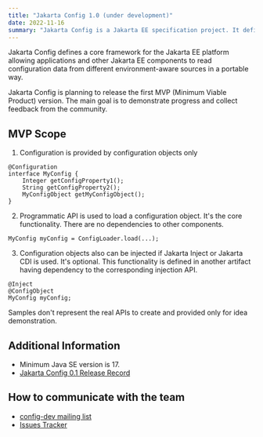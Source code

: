 ```yaml
---
title: "Jakarta Config 1.0 (under development)"
date: 2022-11-16
summary: "Jakarta Config is a Jakarta EE specification project. It defines a core framework for the Jakarta EE platform allowing applications and other Jakarta EE components to read configuration data from different environment-aware sources in a portable way."
---
```


Jakarta Config defines a core framework for the Jakarta EE platform allowing applications and other Jakarta EE components to read configuration data from different environment-aware sources in a portable way.

Jakarta Config is planning to release the first MVP (Minimum Viable Product) version. The main goal is to demonstrate progress and collect feedback from the community.

## MVP Scope

1. Configuration is provided by configuration objects only

```
@Configuration
interface MyConfig {
	Integer getConfigProperty1();
	String getConfigProperty2();
	MyConfigObject getMyConfigObject();
}
```

2. Programmatic API is used to load a configuration object. It's the core functionality. There are no dependencies to other components.

```
MyConfig myConfig = ConfigLoader.load(...);
```

3. Configuration objects also can be injected if Jakarta Inject or Jakarta CDI is used. It's optional. This functionality is defined in another artifact having dependency to the corresponding injection API.

```
@Inject
@ConfigObject
MyConfig myConfig;
```

Samples don't represent the real APIs to create and provided only for idea demonstration.

## Additional Information

- Minimum Java SE version is 17.
- [Jakarta Config 0.1 Release Record](https://projects.eclipse.org/projects/ee4j.jakartaconfig/releases/0.1)

## How to communicate with the team

- [config-dev mailing list](https://accounts.eclipse.org/mailing-list/config-dev)
- [Issues Tracker](https://github.com/eclipse-ee4j/config/issues)
